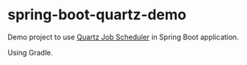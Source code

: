 # spring-boot-quartz-demo
Demo project to use [Quartz Job Scheduler](http://www.quartz-scheduler.org/ "Quartz Job Scheduler") in Spring Boot application.

Using Gradle.
